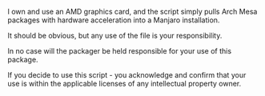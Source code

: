 I own and use an AMD graphics card, and the script simply pulls Arch Mesa packages with hardware acceleration into a Manjaro installation. 

It should be obvious, but any use of the file is your responsibility.

In no case will the packager be held responsible for your use of this package.

If you decide to use this script - you acknowledge and confirm that your use is within the applicable licenses of any intellectual property owner.
